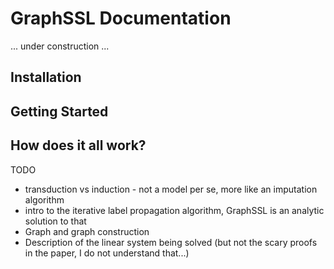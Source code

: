 # GraphSSL Documentation

... under construction ...


## Installation

## Getting Started

## How does it all work?

TODO
* transduction vs induction - not a model per se, more like an imputation algorithm
* intro to the iterative label propagation algorithm, GraphSSL is an analytic solution to that
* Graph and graph construction
* Description of the linear system being solved (but not the scary proofs in the paper, I do not understand that...)


